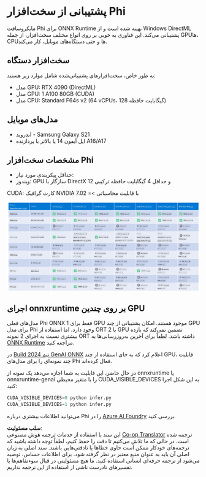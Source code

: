 <!--
CO_OP_TRANSLATOR_METADATA:
{
  "original_hash": "8cdc17ce0f10535da30b53d23fe1a795",
  "translation_date": "2025-03-27T05:55:25+00:00",
  "source_file": "md\\01.Introduction\\01\\01.Hardwaresupport.md",
  "language_code": "fa"
}
-->
# پشتیبانی از سخت‌افزار Phi

مایکروسافت Phi برای ONNX Runtime بهینه شده است و از Windows DirectML پشتیبانی می‌کند. این فناوری به خوبی بر روی انواع مختلف سخت‌افزار، از جمله GPUها، CPUها و حتی دستگاه‌های موبایل، کار می‌کند.

## سخت‌افزار دستگاه  
به طور خاص، سخت‌افزارهای پشتیبانی‌شده شامل موارد زیر هستند:

- مدل GPU: RTX 4090 (DirectML)
- مدل GPU: 1 A100 80GB (CUDA)
- مدل CPU: Standard F64s v2 (64 vCPUs، 128 گیگابایت حافظه)

## مدل‌های موبایل

- اندروید - Samsung Galaxy S21
- اپل آیفون 14 یا بالاتر با پردازنده A16/A17

## مشخصات سخت‌افزار Phi

- حداقل پیکربندی مورد نیاز:
- ویندوز: GPU سازگار با DirectX 12 و حداقل 4 گیگابایت حافظه ترکیبی

CUDA: کارت گرافیک NVIDIA با قابلیت محاسباتی >= 7.02

![HardwareSupport](../../../../../translated_images/01.phihardware.925db5699da7752cf486314e6db087580583cfbcd548970f8a257e31a8aa862c.fa.png)

## اجرای onnxruntime بر روی چندین GPU

مدل‌های فعلی Phi ONNX فقط برای 1 GPU موجود هستند. امکان پشتیبانی از چند GPU برای مدل Phi وجود دارد، اما استفاده از ORT با 2 GPU تضمین نمی‌کند که بازده بیشتری نسبت به اجرای 2 نمونه ORT داشته باشد. لطفاً برای آخرین به‌روزرسانی‌ها به [ONNX Runtime](https://onnxruntime.ai/) مراجعه کنید.

در [Build 2024 تیم GenAI ONNX](https://youtu.be/WLW4SE8M9i8?si=EtG04UwDvcjunyfC) اعلام کرد که به جای استفاده از چند GPU، قابلیت چند نمونه‌ای را برای مدل‌های Phi فعال کرده‌اند.

در حال حاضر، این قابلیت به شما اجازه می‌دهد یک نمونه از onnxruntime یا onnxruntime-genai را با متغیر محیطی CUDA_VISIBLE_DEVICES به این شکل اجرا کنید:

```Python
CUDA_VISIBLE_DEVICES=0 python infer.py
CUDA_VISIBLE_DEVICES=1 python infer.py
```

می‌توانید اطلاعات بیشتری درباره Phi را در [Azure AI Foundry](https://ai.azure.com) بررسی کنید.

**سلب مسئولیت**:  
این سند با استفاده از خدمات ترجمه هوش مصنوعی [Co-op Translator](https://github.com/Azure/co-op-translator) ترجمه شده است. در حالی که ما تلاش می‌کنیم تا دقت را حفظ کنیم، لطفاً توجه داشته باشید که ترجمه‌های خودکار ممکن است حاوی خطاها یا نادقتی‌هایی باشند. سند اصلی به زبان اصلی آن باید به عنوان منبع معتبر در نظر گرفته شود. برای اطلاعات حساس، توصیه می‌شود از ترجمه حرفه‌ای انسانی استفاده کنید. ما هیچ مسئولیتی در قبال سوءتفاهم‌ها یا تفسیرهای نادرست ناشی از استفاده از این ترجمه نداریم.